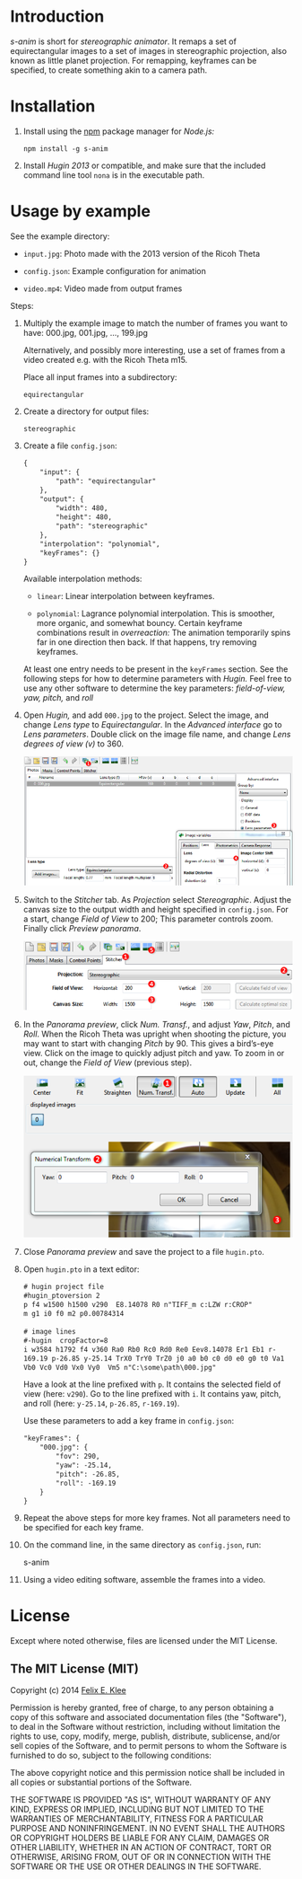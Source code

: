 Introduction
============

*s-anim* is short for *stereographic animator*. It remaps a set of
equirectangular images to a set of images in stereographic projection, also
known as little planet projection. For remapping, keyframes can be specified,
to create something akin to a camera path.


Installation
============

 1. Install using the [npm][5] package manager for *Node.js:*

        npm install -g s-anim

 2. Install *Hugin 2013* or compatible, and make sure that the included command
    line tool `nona` is in the executable path.


Usage by example
================

See the example directory:

  * `input.jpg`: Photo made with the 2013 version of the Ricoh Theta

  * `config.json`: Example configuration for animation

  * `video.mp4`: Video made from output frames

Steps:

 1. Multiply the example image to match the number of frames you want to have:
    000.jpg, 001.jpg, …, 199.jpg

    Alternatively, and possibly more interesting, use a set of frames from a
    video created e.g. with the Ricoh Theta m15.

    Place all input frames into a subdirectory:

        equirectangular

 2. Create a directory for output files:

        stereographic

 3. Create a file `config.json`:

        {
            "input": {
                "path": "equirectangular"
            },
            "output": {
                "width": 480,
                "height": 480,
                "path": "stereographic"
            },
            "interpolation": "polynomial",
            "keyFrames": {}
        }

    Available interpolation methods:

      + `linear`: Linear interpolation between keyframes.

      + `polynomial`: Lagrance polynomial interpolation. This is smoother, more
        organic, and somewhat bouncy. Certain keyframe combinations result in
        *overreaction:* The animation temporarily spins far in one direction
        then back. If that happens, try removing keyframes.

    At least one entry needs to be present in the `keyFrames` section. See the
    following steps for how to determine parameters with *Hugin.* Feel free to
    use any other software to determine the key parameters: *field-of-view, yaw,
    pitch,* and *roll*

 4. Open *Hugin,* and add `000.jpg` to the project. Select the image, and
    change *Lens type* to *Equirectangular*. In the *Advanced interface* go to
    *Lens parameters*. Double click on the image file name, and change *Lens
    degrees of view (v)* to 360.

    ![Screenshot of Hugin 2013 with Photos tab][2]

 5. Switch to the *Stitcher* tab. As *Projection* select *Stereographic*.
    Adjust the canvas size to the output width and height specified in
    `config.json`. For a start, change *Field of View* to 200; This parameter
    controls zoom. Finally click *Preview panorama*.

    ![Screenshot of Hugin 2013 with Stitcher tab][3]

 6. In the *Panorama preview*, click *Num. Transf.*, and adjust *Yaw*, *Pitch*,
    and *Roll*. When the Ricoh Theta was upright when shooting the picture, you
    may want to start with changing *Pitch* by 90. This gives a bird’s-eye
    view. Click on the image to quickly adjust pitch and yaw. To zoom in or
    out, change the *Field of View* (previous step).

    ![Screenshot of Hugin 2013 with Panorama preview][4]

 7. Close *Panorama preview* and save the project to a file `hugin.pto`.

 8. Open `hugin.pto` in a text editor:

        # hugin project file
        #hugin_ptoversion 2
        p f4 w1500 h1500 v290  E8.14078 R0 n"TIFF_m c:LZW r:CROP"
        m g1 i0 f0 m2 p0.00784314

        # image lines
        #-hugin  cropFactor=8
        i w3584 h1792 f4 v360 Ra0 Rb0 Rc0 Rd0 Re0 Eev8.14078 Er1 Eb1 r-169.19 p-26.85 y-25.14 TrX0 TrY0 TrZ0 j0 a0 b0 c0 d0 e0 g0 t0 Va1 Vb0 Vc0 Vd0 Vx0 Vy0  Vm5 n"C:\some\path\000.jpg"

    Have a look at the line prefixed with `p`. It contains the selected field
    of view (here: `v290`). Go to the line prefixed with `i`. It contains yaw,
    pitch, and roll (here: `y-25.14`, `p-26.85`, `r-169.19`).

    Use these parameters to add a key frame in `config.json`:

        "keyFrames": {
            "000.jpg": {
                "fov": 290,
                "yaw": -25.14,
                "pitch": -26.85,
                "roll": -169.19
            }
        }

  9. Repeat the above steps for more key frames. Not all parameters need to be
    specified for each key frame.

 10. On the command line, in the same directory as `config.json`, run:

        s-anim

 11. Using a video editing software, assemble the frames into a video.


License
=======

Except where noted otherwise, files are licensed under the MIT License.


The MIT License (MIT)
---------------------

Copyright (c) 2014 [Felix E. Klee](felix.klee@inka.de)

Permission is hereby granted, free of charge, to any person obtaining a copy of
this software and associated documentation files (the "Software"), to deal in
the Software without restriction, including without limitation the rights to
use, copy, modify, merge, publish, distribute, sublicense, and/or sell copies of
the Software, and to permit persons to whom the Software is furnished to do so,
subject to the following conditions:

The above copyright notice and this permission notice shall be included in all
copies or substantial portions of the Software.

THE SOFTWARE IS PROVIDED "AS IS", WITHOUT WARRANTY OF ANY KIND, EXPRESS OR
IMPLIED, INCLUDING BUT NOT LIMITED TO THE WARRANTIES OF MERCHANTABILITY, FITNESS
FOR A PARTICULAR PURPOSE AND NONINFRINGEMENT. IN NO EVENT SHALL THE AUTHORS OR
COPYRIGHT HOLDERS BE LIABLE FOR ANY CLAIM, DAMAGES OR OTHER LIABILITY, WHETHER
IN AN ACTION OF CONTRACT, TORT OR OTHERWISE, ARISING FROM, OUT OF OR IN
CONNECTION WITH THE SOFTWARE OR THE USE OR OTHER DEALINGS IN THE SOFTWARE.

[1]: http://www.dpreview.com/forums/post/53759494
[2]: images/hugin_photos_tab.png
[3]: images/hugin_stitcher_tab.png
[4]: images/hugin_panorama_preview.png
[5]: https://www.npmjs.org/
